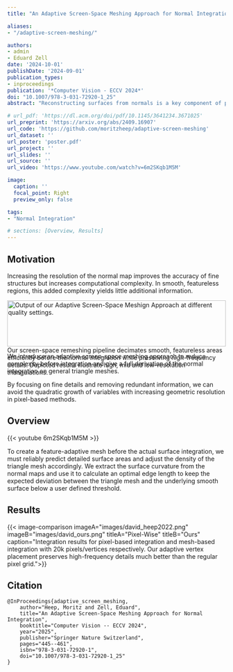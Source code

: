 ```yaml
---
title: "An Adaptive Screen-Space Meshing Approach for Normal Integration"

aliases:
- "/adaptive-screen-meshing/"

authors:
- admin
- Eduard Zell
date: '2024-10-01'
publishDate: '2024-09-01'
publication_types:
- inproceedings
publication: '*Computer Vision - ECCV 2024*'
doi: "10.1007/978-3-031-72920-1_25"
abstract: "Reconstructing surfaces from normals is a key component of photometric stereo. This work introduces an adaptive surface triangulation in the image domain and afterwards performs the normal integration on a triangle mesh. Our key insight is that surface curvature can be computed from normals. Based on the curvature, we identify flat areas and aggregate pixels into triangles. Compared to pixel grids, our triangle meshes adapt locally to surface details and yield much sparser representations. We derive a mesh-based formulation of the normal integration problem. Here, the sparser representations yield major runtime benefits."

# url_pdf: 'https://dl.acm.org/doi/pdf/10.1145/3641234.3671025'
url_preprint: 'https://arxiv.org/abs/2409.16907'
url_code: 'https://github.com/moritzheep/adaptive-screen-meshing'
url_dataset: ''
url_poster: 'poster.pdf'
url_project: ''
url_slides: ''
url_source: ''
url_video: 'https://www.youtube.com/watch?v=6m2SKqb1M5M'

image:
  caption: ''
  focal_point: Right
  preview_only: false

tags:
- "Normal Integration"

# sections: [Overview, Results]
---
```


## Motivation
Increasing the resolution of the normal map improves the accuracy of fine structures but increases computational complexity. In smooth, featureless regions, this added complexity yields little additional information. 

<div style="display: flex; justify-content: space-between;">
  <figure style="margin: 0; text-align: left;">
    <img src="overview.svg" alt="Output of our Adaptive Screen-Space Meshign Approach at different quality settings." style="width: 100%;">
    <figcaption>Our screen-space remeshing pipeline decimates smooth, featureless areas efficiently before the normal integration while preserving high-frequency details. Depicted results illustrate high, mid and low-resolution triangulations.</figcaption>
  </figure>
</div>

We introduce an adaptive screen-space meshing approach to reduce complexity before integration and give a full derivation of the normal integration on general triangle meshes.

By focusing on fine details and removing redundant information, we can avoid the quadratic growth of variables with increasing geometric resolution in pixel-based methods. 

## Overview
{{< youtube 6m2SKqb1M5M >}}

To create a feature-adaptive mesh before the actual surface integration, we must reliably predict detailed surface areas and adjust the density of the triangle mesh accordingly. We extract the surface curvature from the normal maps and use it to calculate an optimal edge length to keep the expected deviation between the triangle mesh and the underlying smooth surface below a user defined threshold.

## Results

{{< image-comparison imageA="images/david_heep2022.png" imageB="images/david_ours.png" titleA="Pixel-Wise" titleB="Ours" caption="Integration results for pixel-based integration and mesh-based integration with 20k pixels/vertices respectively. Our adaptive vertex placement preserves high-frequency details much better than the regular pixel grid.">}}

## Citation
```
@InProceedings{adaptive_screen_meshing,
    author="Heep, Moritz and Zell, Eduard",
    title="An Adaptive Screen-Space Meshing Approach for Normal Integration",
    booktitle="Computer Vision -- ECCV 2024",
    year="2025",
    publisher="Springer Nature Switzerland",
    pages="445--461",
    isbn="978-3-031-72920-1",
    doi="10.1007/978-3-031-72920-1_25"
}
```
